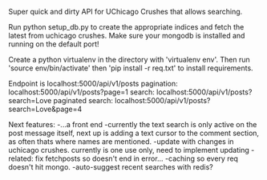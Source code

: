 Super quick and dirty API for UChicago Crushes that allows searching. 

Run python setup_db.py to create the appropriate indices and fetch the latest from uchicago crushes. Make sure your mongodb is installed and running on the default port!

Create a python virtualenv in the directory with 'virtualenv env'. Then run 'source env/bin/activate' then 'pip install -r req.txt' to install requirements. 

Endpoint is localhost:5000/api/v1/posts
	pagination: localhost:5000/api/v1/posts?page=1
	search: localhost:5000/api/v1/posts?search=Love
	paginated search: localhost:5000/api/v1/posts?search=Love&page=4

Next features:
	-...a front end
	-currently the text search is only active on the post message itself, next up is adding a text cursor to the comment section, as often thats where names are mentioned.
	-update with changes in uchicago crushes. currently is one use only, need to implement updating
		-related: fix fetchposts so doesn't end in error...
	-caching so every req doesn't hit mongo. 
	-auto-suggest recent searches with redis?
